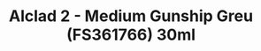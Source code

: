 ---
layout: product
title: "Alclad 2 - Medium Gunship Greu (FS361766) 30ml"
price: "TBA" 
desc: "N/A"
img_path: "/assets/img/ALCE621.jpg"
brand: "N/A"
available: false
special_offer: false
new: false
soon: false
cat: "040000"
subcat: "040300"
subsubcat: "0N/A"
sifra: "ALCE621"
popular: true
---
